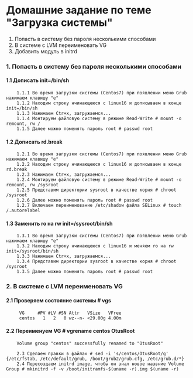 # Домашние задание по теме "Загрузка системы"

1. Попасть в систему без пароля несколькими способами
2. В системе с LVM переименовать VG
3. Добавить модуль в initrd


### 1.  Попасть в систему без пароля несколькими способами

####    1.1 Дописать init=/bin/sh
        1.1.1 Во время загрузки системы (Centos7) при появлении меню Grub нажимаем клавишу "e"
        1.1.2 Находим строку нчинающеюся с linux16 и дописываем в конце init=/bin/sh
        1.1.3 Нажимаем Ctr+x, загружаемся... 
        1.1.4 Монтируем файловую систему в режиме Read-Write # mount -o remount, rw /
        1.1.5 Далее можно поменять пароль root # passwd root

####    1.2 Дописать rd.break
        1.2.1 Во время загрузки системы (Centos7) при появлении меню Grub нажимаем клавишу "e"
        1.2.2 Находим строку нчинающеюся с linux16 и дописываем в конце rd.break
        1.2.3 Нажимаем Ctr+x, загружаемся...
        1.2.4 Монтируем файловую систему в режиме Read-Write # mount -o remount, rw /sysroot
        1.2.5 Представим директории sysroot в качестве корня # chroot /sysroot
        1.2.6 Далее можно поменять пароль root # passwd root
        1.2.7 Включаем переименование /etc/shadow файла SELinux # touch /.autorelabel


####    1.3 Заменить ro на rw init=/sysroot/bin/sh
        1.3.1 Во время загрузки системы (Centos7) при появлении меню Grub нажимаем клавишу "e"
        1.3.2 Находим строку нчинающеюся с linux16 и меняем ro на rw init=/sysroot/bin/sh
        1.3.3 Нажимаем Ctr+x, загружаемся...
        1.3.4 Представим директории sysroot в качестве корня # chroot /sysroot
        1.3.5 Далее можно поменять пароль root # passwd root
 
### 2.  В системе с LVM переименовать VG
        
####    2.1 Проверяем состояние системы # vgs
        
         VG     #PV #LV #SN Attr   VSize   VFree
         centos   1   2   0 wz--n- <29.00g 4.00m
        
####    2.2 Переименуем VG # vgrename centos OtusRoot
        
        Volume group "centos" successfully renamed to "OtusRoot"
        
        2.3 Сделаем правки в файлах # sed -i 's/centos/OtusRoot/g' {/etc/fstab, /etc/default/grub, /boot/grub2/grub.cfg, /etc/grub.d/*}
        2.4 Пересоздаем initrd image, чтобы он знал новое назвние Volume Group # mkinitrd -f -v /boot/initramfs-$(uname -r).img $(uname -r)


        

    
